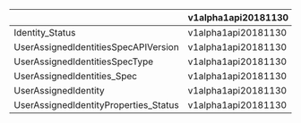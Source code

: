 |                                       | v1alpha1api20181130 |
|---------------------------------------|---------------------|
| Identity_Status                       | v1alpha1api20181130 |
| UserAssignedIdentitiesSpecAPIVersion  | v1alpha1api20181130 |
| UserAssignedIdentitiesSpecType        | v1alpha1api20181130 |
| UserAssignedIdentities_Spec           | v1alpha1api20181130 |
| UserAssignedIdentity                  | v1alpha1api20181130 |
| UserAssignedIdentityProperties_Status | v1alpha1api20181130 |
